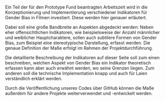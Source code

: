 Ein Teil der für den Prototype Fund beantragten Arbeitszeit wird in die Konzeptionierung und Implementierung verschiedener Indikatoren für Gender Bias in Filmen investiert. Diese werden hier genauer erläutert.

Dabei soll eine große Bandbreite an Aspekten abgedeckt werden: Neben eher offensichtlichen Indikatoren, wie beispielsweise der Anzahl männlicher und weiblicher Hauptcharaktere, sollen auch subtilere Formen von Gender Bias, zum Beispiel eine stereotypische Darstellung, erfasst werden. Die genaue Definition der Maße erfolgt im Rahmen der Projektdurchführung.

Die detaillierte Beschreibung der Indikatoren auf dieser Seite soll zum einen beschreiben, welchen Aspekt von Gender Bias ein Indikator theoretisch erfassen kann aber auch erwähnt werden, wo seine Grenzen liegen. Zum anderen soll die technische Implementation knapp und auch für Laien verständlich erklärt werden. 

Durch die Veröffentlichung unseres Codes über GitHub können die Maße außerdem für andere Projekte weiterverwendet und -entwickelt werden.

